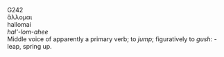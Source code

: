 G242  
ἅλλομαι  
hallomai  
*hal‘-lom-ahee*  
Middle voice of apparently a primary verb; to *jump*; figuratively to
*gush:* - leap, spring up.  
